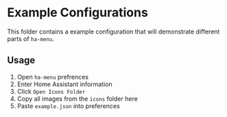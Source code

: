 # Example Configurations

This folder contains a example configuration that will demonstrate different parts of `ha-menu`.

## Usage

1. Open `ha-menu` prefrences
2. Enter Home Assistant information
3. Click `Open Icons Folder`
4. Copy all images from the `icons` folder here
5. Paste `example.json` into preferences